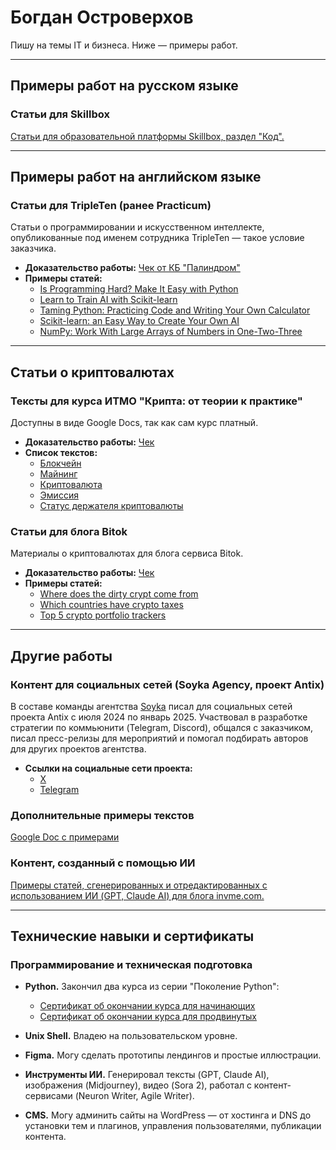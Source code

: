 # Богдан Островерхов

Пишу на темы IT и бизнеса. Ниже — примеры работ.

---

## Примеры работ на русском языке

### Статьи для Skillbox
[Статьи для образовательной платформы Skillbox, раздел "Код".](https://skillbox.ru/media/authors/bogdan-ostroverhov/)

---

## Примеры работ на английском языке

### Статьи для TripleTen (ранее Practicum)
Статьи о программировании и искусственном интеллекте, опубликованные под именем сотрудника TripleTen — такое условие заказчика.  
- **Доказательство работы:** [Чек от КБ "Палиндром"](https://lknpd.nalog.ru/api/v1/receipt/236002930688/2005gq5bwz/print)  
- **Примеры статей:**  
  - [Is Programming Hard? Make It Easy with Python](https://practicum.com/blog/posts/is-programming-hard-make-it-easy-with-python)  
  - [Learn to Train AI with Scikit-learn](https://practicum.com/blog/posts/learn-to-train-ai-with-scikit-learn)  
  - [Taming Python: Practicing Code and Writing Your Own Calculator](https://practicum.com/blog/posts/taming-python-practicing-code-and-writing-your-own-calculator)  
  - [Scikit-learn: an Easy Way to Create Your Own AI](https://practicum.com/blog/posts/scikit-learn-an-easy-way-to-create-your-own-ai)  
  - [NumPy: Work With Large Arrays of Numbers in One-Two-Three](https://practicum.com/blog/posts/numpy-work-with-large-arrays-of-numbers-in-one-two-three)  

---

## Статьи о криптовалютах

### Тексты для курса ИТМО "Крипта: от теории к практике"
Доступны в виде Google Docs, так как сам курс платный.  
- **Доказательство работы:** [Чек](https://lknpd.nalog.ru/api/v1/receipt/236002930688/20010l97s6/print)  
- **Список текстов:**  
  - [Блокчейн](https://docs.google.com/document/d/1ViRt52ywdcKpkGkFby5YEXqIlA5EMkYOkz_SkoumXII/edit?usp=sharing)  
  - [Майнинг](https://docs.google.com/document/d/1C1Nqr1148GlUj57IZP8XBM0AmQSb9XkeWd8nSWwNsgE/edit?usp=sharing)  
  - [Криптовалюта](https://docs.google.com/document/d/13n7kabRW2_BAGJ3jzHuR_TFWE4H2j-xfeZA9RKeRzyE/edit?usp=sharing)  
  - [Эмиссия](https://docs.google.com/document/d/1opu022XOzrzBrXT1HWOyRChMe4OqFFctrcZZuSkMpI0/edit?usp=sharing)  
  - [Статус держателя криптовалюты](https://docs.google.com/document/d/1lvcXOIf2OB4KxnNnO9HIPHmNvFqTU96x7ay0rusYzFs/edit?usp=sharing)  

### Статьи для блога Bitok
Материалы о криптовалютах для блога сервиса Bitok.  
- **Доказательство работы:** [Чек](https://lknpd.nalog.ru/api/v1/receipt/236002930688/20010l97s6/print)  
- **Примеры статей:**  
  - [Where does the dirty crypt come from](https://bitok.org/blog/dirty_crypto_aml)  
  - [Which countries have crypto taxes](https://bitok.org/blog/which_countries_have_crypto_taxes)  
  - [Top 5 crypto portfolio trackers](https://bitok.org/blog/top_crypto_trackers)  

---

## Другие работы

### Контент для социальных сетей (Soyka Agency, проект Antix)
В составе команды агентства [Soyka](https://soyka-agency.com/) писал для социальных сетей проекта Antix с июля 2024 по январь 2025. Участвовал в разработке стратегии по коммьюнити (Telegram, Discord), общался с заказчиком, писал пресс-релизы для мероприятий и помогал подбирать авторов для других проектов агентства.  
- **Ссылки на социальные сети проекта:**  
  - [X](https://x.com/antix_in)  
  - [Telegram](https://t.me/antix_in)  

### Дополнительные примеры текстов 
[Google Doc с примерами](https://docs.google.com/document/d/1GX7zhg99Nn2sJELyEjaD2w6Tjj39OvIfxs-6DyF2R-0/edit?usp=sharing)  

### Контент, созданный с помощью ИИ
[Примеры статей, сгенерированных и отредактированных с использованием ИИ (GPT, Claude AI) для блога invme.com.](https://invme.com/en/blogs/relationship)  

---

## Технические навыки и сертификаты

### Программирование и техническая подготовка
- **Python.**  Закончил два курса из серии "Поколение Python":  
  - [Сертификат об окончании курса для начинающих](https://stepik.org/cert/1899013)  
  - [Сертификат об окончании курса для продвинутых](https://stepik.org/cert/1941867)  
- **Unix Shell.** Владею на пользовательском уровне.  
- **Figma.** Могу сделать прототипы лендингов и простые иллюстрации.  
- **Инструменты ИИ.** Генерировал тексты (GPT, Claude AI), изображения (Midjourney), видео (Sora 2), работал с контент-сервисами (Neuron Writer, Agile Writer).  

- **CMS.** Могу админить сайты на WordPress — от хостинга и DNS до установки тем и плагинов, управления пользователями, публикации контента.  



